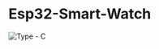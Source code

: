 # Esp32-Smart-Watch

![Type - C](https://user-images.githubusercontent.com/25906435/187034068-0aeca3d4-d5c5-4e43-9fbd-cf7b8ad7db33.png)
